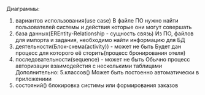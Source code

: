 Диаграммы:
1. вариантов использования(use case) 
В файле ПО нужно найти пользователей системы и действия которые они могут совершать
2. база данных(EREntity-Relationship - сущность связь)
Из ПО, файлов для импорта и задания, необходимо найти информацию для БД
3. деятельности(Блок-схема(activity)) - может не быть
Будет дан процесс для которого её сторить(процесс бронирования отеля) 
4. последовательности(sequence) - может не быть
Обычно процесс авторизации взаимодейстия с несколькими таблицами
Дополнительно: 
5.классов()
Может быть постоенно автоматически в приложениии 
6. состояний() 
блокировка систимы или формирования заказов 